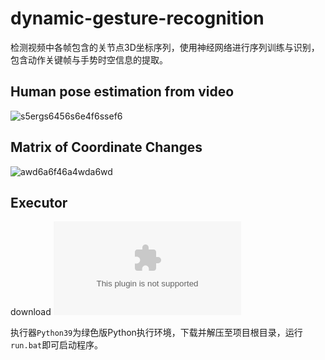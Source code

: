 # dynamic-gesture-recognition
检测视频中各帧包含的关节点3D坐标序列，使用神经网络进行序列训练与识别，包含动作关键帧与手势时空信息的提取。
## Human pose estimation from video
![s5ergs6456s6e4f6ssef6](https://user-images.githubusercontent.com/72132948/158371400-814ec268-ab41-46b9-b811-a796b5952e3d.png)

## Matrix of Coordinate Changes
![awd6a6f46a4wda6wd](https://user-images.githubusercontent.com/72132948/158371367-c8de92fa-a280-4abe-8905-91ad9aa00b8b.png)

## Executor
download ![Executor](https://file.greenisland.work/download/python39.zip) 

执行器`Python39`为绿色版Python执行环境，下载并解压至项目根目录，运行`run.bat`即可启动程序。